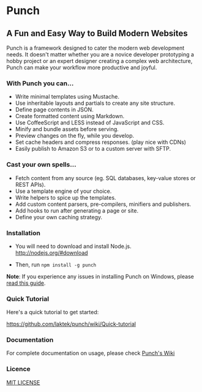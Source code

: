 # Punch 
## A Fun and Easy Way to Build Modern Websites  

Punch is a framework designed to cater the modern web development needs. It doesn't matter whether you are a novice developer prototyping a hobby project or an expert designer creating a complex web architecture, Punch can make your workflow more productive and joyful.  

### With Punch you can...

* Write minimal templates using Mustache.
* Use inheritable layouts and partials to create any site structure.
* Define page contents in JSON.
* Create formatted content using Markdown.
* Use CoffeeScript and LESS instead of JavaScript and CSS.
* Minify and bundle assets before serving.
* Preview changes on the fly, while you develop.
* Set cache headers and compress responses. (play nice with CDNs)
* Easily publish to Amazon S3 or to a custom server with SFTP.

### Cast your own spells...

* Fetch content from any source (eg. SQL databases, key-value stores or REST APIs).
* Use a template engine of your choice. 
* Write helpers to spice up the templates.
* Add custom content parsers, pre-compilers, minifiers and publishers.
* Add hooks to run after generating a page or site.
* Define your own caching strategy.

### Installation

* You will need to download and install Node.js. http://nodejs.org/#download 

* Then, run `npm install -g punch`

**Note**: If you experience any issues in installing Punch on Windows, please [read this guide](https://github.com/laktek/punch/wiki/Windows).

### Quick Tutorial

Here's a quick tutorial to get started:

https://github.com/laktek/punch/wiki/Quick-tutorial

### Documentation

For complete documentation on usage, please check [Punch's Wiki](https://github.com/laktek/punch/wiki)

### Licence

[MIT LICENSE](https://github.com/laktek/punch/blob/master/LICENSE)

